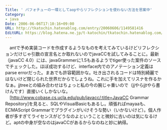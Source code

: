 ```yaml
---
Title: ' パフォチューの一環としてaopやらリフレクションを使わない方法を思案中'
Category:
- java
Date: 2006-06-06T17:10:16+09:00
URL: http://tkatochin.hatenablog.com/entry/20060606/1149581416
EditURL: https://blog.hatena.ne.jp/t-katochin/tkatochin.hatenablog.com/atom/entry/6653586347154755931
---
```


　antで予め実装コードを作成するようなものを考えてみているけどリフレクションだけじゃ引数の宣言名とか取れないのでjavaCCを試してみることに。最新（javaCC 4.0）には、javaGrammerに1.5もあるようでtiger使った案件のソースでチェックした。ほぼ成功するけど、interface内でのアノテーション定義はparse errorだった。まあでも許容範囲かな。吐き出されるコードは特別綺麗ではないけど閉じられた世界だからでしょうね。これに手を加えてリスナを作るかなぁ。jjtreeとの組み合わせはちょっと私の今の腕じゃ重いので（jjやらjjtやら書けんです）直接いくしかないな。
　[http://www.cobase.cs.ucla.edu/pub/javacc/:title=JavaCC Grammar Repository]を見ると、SQLやVisualBasicもあるし。頑張ればmayaaも、ECMAScript Grammarでプラグインがいけそうな勢い（いかないけど）。個人作者が多すぎてライセンスがどうなのよということと微妙に古いのは気になるけど。aptの中身が空なのはjavaCCがあるからなのねと妙に納得。
